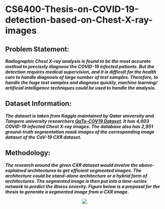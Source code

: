 # CS6400-Thesis-on-COVID-19-detection-based-on-Chest-X-ray-images

## Problem Statement:
***Radiographic Chest X-ray analysis is found to be the most accurate method to precisely diagnose the COVID-19 infected patients. But the detection requires medical supervision, and it is difficult for the health care to handle diagnosis of large number of test samples. Therefore, to handle the huge test samples and diagnose quickly, machine learning/ artificial intelligence techniques could be used to handle the analysis.***

## Dataset Information:
***The dataset is taken from Kaggle maintained by Qatar university and Tampere university researchers [QaTa-COV19 Dataset](https://www.kaggle.com/aysendegerli/qatacov19-dataset). It has 4,603 COVID-19 infected Chest X-ray images. The database also has 2,951 ground-truth segmentation mask images of the corresponding image dataset of the CoV-19 CXR dataset.*** 

## Methodology:
***The research around the given CXR dataset would involve the above-explained architectures to get efficient segmented images. The architecture could be stand-alone architecture or a hybrid form of architectures. The segmented image is then put into a time-series network to predict the illness severity. Figure below is a proposal for the thesis to generate a segmented image from a CXR image.***
<div align="center"><img src="https://user-images.githubusercontent.com/18145108/119872819-cb412b00-bf1b-11eb-8013-7a5a780020ab.png"></div>
